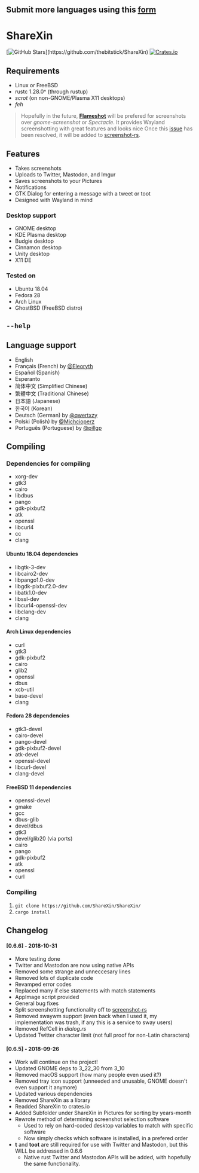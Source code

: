 ## Submit more languages using this [form](https://goo.gl/forms/rNx4yAB9KM2fDXDG3)

# ShareXin  

[![GitHub Stars](https://img.shields.io/github/stars/thebitstick/ShareXin.svg?)](https://github.com/thebitstick/ShareXin)
[![Crates.io](https://img.shields.io/crates/v/sharexin.svg)](https://crates.io/crates/sharexin)

## Requirements
* Linux or FreeBSD
* rustc 1.28.0^ (through rustup)
* *scrot* (on non-GNOME/Plasma X11 desktops)
* *feh*

> Hopefully in the future, **[Flameshot](https://github.com/lupoDharkael/flameshot)** will be prefered
> for screenshots over *gnome-screenshot* or *Spectacle*.
> It provides Wayland screenshotting with great features and looks nice
> Once this [issue](https://github.com/lupoDharkael/flameshot/issues/302) has been resolved, it will be added to [screenshot-rs](https://github.com/ShareXin/screenshot-rs).

## Features
* Takes screenshots
* Uploads to Twitter, Mastodon, and Imgur
* Saves screenshots to your Pictures
* Notifications
* GTK Dialog for entering a message with a tweet or toot
* Designed with Wayland in mind

### Desktop support
- GNOME desktop
- KDE Plasma desktop
- Budgie desktop
- Cinnamon desktop
- Unity desktop
- X11 DE

### Tested on
- Ubuntu 18.04
- Fedora 28
- Arch Linux
- GhostBSD (FreeBSD distro)

## `--help`

## Language support
* English
* Français (French) by [@Eleoryth](https://twitter.com/Eleoryth)
* Español (Spanish)
* Esperanto
* 简体中文 (Simplified Chinese)
* 繁體中文 (Traditional Chinese)
* 日本語 (Japanese)
* 한국어 (Korean)
* Deutsch (German) by [@qwertxzy](https://twitter.com/qwertxzy)
* Polski (Polish) by [@Michcioperz](https://twitter.com/Michcioperz)
* Português (Portuguese) by [@pillgp](https://twitter.com/pillgp)

## Compiling

### Dependencies for compiling
* xorg-dev
* gtk3
* cairo
* libdbus
* pango
* gdk-pixbuf2
* atk
* openssl
* libcurl4
* cc
* clang

#### Ubuntu 18.04 dependencies
* libgtk-3-dev
* libcairo2-dev
* libpango1.0-dev
* libgdk-pixbuf2.0-dev
* libatk1.0-dev
* libssl-dev
* libcurl4-openssl-dev
* libclang-dev
* clang

#### Arch Linux dependencies
* curl
* gtk3
* gdk-pixbuf2
* cairo
* glib2
* openssl
* dbus
* xcb-util
* base-devel
* clang

#### Fedora 28 dependencies
* gtk3-devel
* cairo-devel
* pango-devel
* gdk-pixbuf2-devel
* atk-devel
* openssl-devel
* libcurl-devel
* clang-devel

#### FreeBSD 11 dependencies
* openssl-devel
* gmake
* gcc
* dbus-glib
* devel/dbus
* gtk3
* devel/glib20 (via ports)
* cairo
* pango
* gdk-pixbuf2
* atk
* openssl
* curl

### Compiling
1. `git clone https://github.com/ShareXin/ShareXin/`  
2. `cargo install`

## Changelog
#### [0.6.6] - 2018-10-31
- More testing done
- Twitter and Mastodon are now using native APIs
- Removed some strange and unneccesary lines
- Removed lots of duplicate code
- Revamped error codes
- Replaced many if else statements with match statements
- AppImage script provided
- General bug fixes
- Split screenshotting functionality off to [screenshot-rs](https://github.com/ShareXin/screenshot-rs)
- Removed swaywm support (even back when I used it, my implementation was trash, if any this is a service to sway users)
- Removed RefCell in *dialog.rs*
- Updated Twitter character limit (not full proof for non-Latin characters)

#### [0.6.5] - 2018-09-26
- Work will continue on the project!
- Updated GNOME deps to 3_22_30 from 3_10
- Removed macOS support (how many people even used it?)
- Removed tray icon support (unneeded and unusable, GNOME doesn't even support it anymore)
- Updated various dependencies
- Removed ShareXin as a library
- Readded ShareXin to crates.io
- Added Subfolder under ShareXin in Pictures for sorting by years-month
- Rewrote method of determining screenshot selection software
  - Used to rely on hard-coded desktop variables to match with specific software
  - Now simply checks which software is installed, in a prefered order
- **t** and **toot** are still required for use with Twitter and Mastodon, but this WILL be addressed in 0.6.6
  - Native rust Twitter and Mastodon APIs will be added, with hopefully the same functionality.
